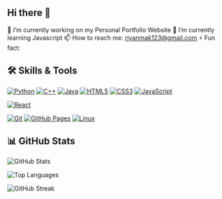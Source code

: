 ## Hi there 👋


  🔭 I’m currently working on my Personal Portfolio Website
  🌱 I’m currently learning Javascript
  📫 How to reach me: riyanmak123@gmail.com
  ⚡ Fun fact: 



## 🛠️ Skills & Tools


<!-- Programming Languages -->
[![Python](https://img.shields.io/badge/Python-3776AB?style=for-the-badge&logo=python&logoColor=white)](https://www.python.org/) 
[![C++](https://img.shields.io/badge/C++-00599C?style=for-the-badge&logo=cplusplus&logoColor=white)](https://isocpp.org/)
[![Java](https://img.shields.io/badge/Java-ED8B00?style=for-the-badge&logo=openjdk&logoColor=white)](https://www.java.com/)
[![HTML5](https://img.shields.io/badge/HTML5-E34F26?style=for-the-badge&logo=html5&logoColor=white)](https://developer.mozilla.org/en-US/docs/Web/HTML)
[![CSS3](https://img.shields.io/badge/CSS3-1572B6?style=for-the-badge&logo=css3&logoColor=white)](https://developer.mozilla.org/en-US/docs/Web/CSS)
[![JavaScript](https://img.shields.io/badge/JavaScript-F7DF1E?style=for-the-badge&logo=javascript&logoColor=black)](https://developer.mozilla.org/en-US/docs/Web/JavaScript)

<!-- Frameworks -->
[![React](https://img.shields.io/badge/React-20232A?style=for-the-badge&logo=react&logoColor=61DAFB)](https://reactjs.org/)

<!-- Tools & Platforms -->
[![Git](https://img.shields.io/badge/Git-F05032?style=for-the-badge&logo=git&logoColor=white)](https://git-scm.com/)
[![GitHub Pages](https://img.shields.io/badge/GitHub_Pages-100000?style=for-the-badge&logo=github&logoColor=white)](https://pages.github.com/)
[![Linux](https://img.shields.io/badge/Linux-FCC624?style=for-the-badge&logo=linux&logoColor=black)](https://www.linux.org/)



## 📊 GitHub Stats

![GitHub Stats](https://github-readme-stats.vercel.app/api?username=RiyanMak&theme=radical&show_icons=true)

![Top Languages](https://github-readme-stats.vercel.app/api/top-langs/?username=RiyanMak&layout=compact&theme=radical)

![GitHub Streak](https://github-readme-streak-stats.herokuapp.com/?user=RiyanMak&theme=radical)




